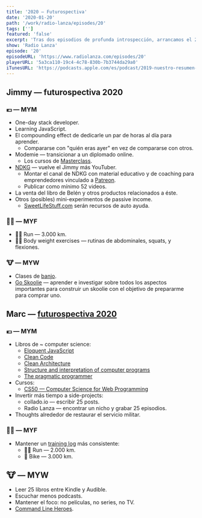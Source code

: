 ```yaml
---
title: '2020 — Futurospectiva'
date: '2020-01-20'
path: '/work/radio-lanza/episodes/20'
tags: ['']
featured: 'false'
excerpt: 'Tras dos episodios de profunda introspección, arrancamos el 2020 con una particular futurospectiva. Aplicamos el mismo framework para analizar tendencias, proyectos, y prioridades para nuestros 2020s  — desde un punto de vista profesional, personal, y espiritual.'
show: 'Radio Lanza'
episode: '20'
episodeURL: 'https://www.radiolanza.com/episodes/20'
playerURL: '5a3ca110-19c4-4c78-830b-7b3744da29a0'
iTunesURL: 'https://podcasts.apple.com/es/podcast/2019-nuestro-resumen-del-año/id1468000755?i=1000461175189'
---
```


## Jimmy — futurospectiva 2020

### 💶 — MYM

- One-day stack developer.
- Learning JavaScript.
- El compounding effect de dedicarle un par de horas al día para aprender.
  - Compararse con "quién eras ayer" en vez de compararse con otros.
- Modemie — transicionar a un diplomado online.
  - Los cursos de [Masterclass](https://www.masterclass.com).
- [NDKG](https://www.youtube.com/channel/UCUogWBUkk_yU26aIAvZUQIg) — vuelve el Jimmy más YouTuber.
  - Montar el canal de NDKG con material educativo y de coaching para emprendedores vinculado a [Patreon](https://www.patreon.com/ndkg).
  - Publicar como mínimo 52 videos.
- La venta del libro de Belén y otros productos relacionados a éste.
- Otros (posibles) mini-experimentos de passive income.
  - [SweetLifeStuff.com](http://sweetlifestuff.com) serán recursos de auto ayuda.

### 🏋️‍♂️ — MYF

- 🏃‍♂️ Run — 3.000 km.
- 🤸‍♂️ Body weight exercises — rutinas de abdominales, squats, y flexiones.

### 🐮 — MYW

- Clases de [banjo](https://en.wikipedia.org/wiki/Banjo).
- [Go Skoolie](https://www.reddit.com/r/skoolie/) — aprender e investigar sobre todos los aspectos importantes para construir un skoolie con el objetivo de prepararme para comprar uno.

## Marc — [futurospectiva 2020](https://www.collado.io/now/2020/resolutions)

### 💶 — MYM

- Libros de ~ computer science:
  - [Eloquent JavaScript](https://eloquentjavascript.net)
  - [Clean Code](https://www.amazon.com/dp/0132350882/)
  - [Clean Architecture](https://www.amazon.com/dp/0134494164/)
  - [Structure and interpretation of computer programs](https://www.amazon.com/dp/0262510871/)
  - [The pragmatic programmer](https://www.amazon.com/dp/0135957052/)
- Cursos:
  - [CS50 — Computer Science for Web Programming](https://www.edx.org/professional-certificate/harvardx-computer-science-for-web-programming)
- Invertir más tiempo a side-projects:
  - collado.io — escribir 25 posts.
  - Radio Lanza — encontrar un nicho y grabar 25 episodios.
- Thoughts alrededor de restaurar el servicio militar.

### 🏋️‍♂️ — MYF

- Mantener un [training log](https://www.strava.com/athletes/1113999/training/log) más consistente:
  - 🏃‍♂️ Run — 2.000 km.
  - 🚴 Bike — 3.000 km.

## 🐮 — MYW

- Leer 25 libros entre Kindle y Audible.
- Escuchar menos podcasts.
- Mantener el foco: no películas, no series, no TV.
- [Command Line Heroes](https://www.redhat.com/en/command-line-heroes).
